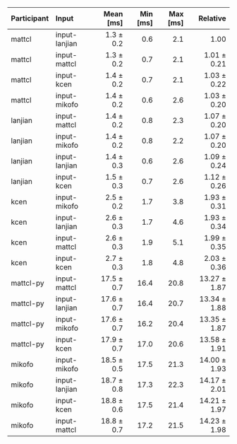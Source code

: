 | Participant | Input | Mean [ms] | Min [ms] | Max [ms] | Relative |
|:---|:---|---:|---:|---:|---:|
| mattcl | input-lanjian | 1.3 ± 0.2 | 0.6 | 2.1 | 1.00 |
| mattcl | input-mattcl | 1.3 ± 0.2 | 0.7 | 2.1 | 1.01 ± 0.21 |
| mattcl | input-kcen | 1.4 ± 0.2 | 0.7 | 2.1 | 1.03 ± 0.22 |
| mattcl | input-mikofo | 1.4 ± 0.2 | 0.6 | 2.6 | 1.03 ± 0.20 |
| lanjian | input-mattcl | 1.4 ± 0.2 | 0.8 | 2.3 | 1.07 ± 0.20 |
| lanjian | input-mikofo | 1.4 ± 0.2 | 0.8 | 2.2 | 1.07 ± 0.20 |
| lanjian | input-lanjian | 1.4 ± 0.3 | 0.6 | 2.6 | 1.09 ± 0.24 |
| lanjian | input-kcen | 1.5 ± 0.3 | 0.7 | 2.6 | 1.12 ± 0.26 |
| kcen | input-mikofo | 2.5 ± 0.2 | 1.7 | 3.8 | 1.93 ± 0.31 |
| kcen | input-lanjian | 2.6 ± 0.3 | 1.7 | 4.6 | 1.93 ± 0.34 |
| kcen | input-mattcl | 2.6 ± 0.3 | 1.9 | 5.1 | 1.99 ± 0.35 |
| kcen | input-kcen | 2.7 ± 0.3 | 1.8 | 4.8 | 2.03 ± 0.36 |
| mattcl-py | input-mattcl | 17.5 ± 0.7 | 16.4 | 20.8 | 13.27 ± 1.87 |
| mattcl-py | input-lanjian | 17.6 ± 0.7 | 16.4 | 20.7 | 13.34 ± 1.88 |
| mattcl-py | input-mikofo | 17.6 ± 0.7 | 16.2 | 20.4 | 13.35 ± 1.87 |
| mattcl-py | input-kcen | 17.9 ± 0.7 | 17.0 | 20.6 | 13.58 ± 1.91 |
| mikofo | input-mikofo | 18.5 ± 0.5 | 17.5 | 21.3 | 14.00 ± 1.93 |
| mikofo | input-lanjian | 18.7 ± 0.8 | 17.3 | 22.3 | 14.17 ± 2.01 |
| mikofo | input-kcen | 18.8 ± 0.6 | 17.5 | 21.4 | 14.21 ± 1.97 |
| mikofo | input-mattcl | 18.8 ± 0.7 | 17.2 | 21.5 | 14.23 ± 1.98 |
